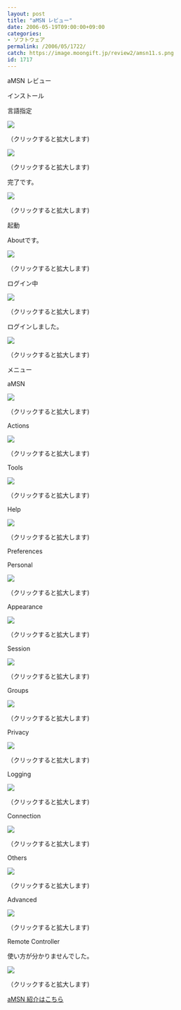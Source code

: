 ```yaml
---
layout: post
title: "aMSN レビュー"
date: 2006-05-19T09:00:00+09:00
categories:
- ソフトウェア
permalink: /2006/05/1722/
catch: https://image.moongift.jp/review2/amsn11.s.png
id: 1717
---
```

aMSN レビュー  
<!--more-->

インストール

  

言語指定

  

[![](https://image.moongift.jp/review2/amsn1.s.png)](https://image.moongift.jp/review2/amsn1.png)  
  
（クリックすると拡大します)

  

[![](https://image.moongift.jp/review2/amsn2.s.png)](https://image.moongift.jp/review2/amsn2.png)  
  
（クリックすると拡大します)

  

完了です。

  

[![](https://image.moongift.jp/review2/amsn3.s.png)](https://image.moongift.jp/review2/amsn3.png)  
  
（クリックすると拡大します)

  

起動

  

Aboutです。

  

[![](https://image.moongift.jp/review2/amsn4.s.png)](https://image.moongift.jp/review2/amsn4.png)  
  
（クリックすると拡大します)

  

ログイン中

  

[![](https://image.moongift.jp/review2/amsn5.s.png)](https://image.moongift.jp/review2/amsn5.png)  
  
（クリックすると拡大します)

  

ログインしました。

  

[![](https://image.moongift.jp/review2/amsn6.s.png)](https://image.moongift.jp/review2/amsn6.png)  
  
（クリックすると拡大します)

  

メニュー

  

aMSN

  

[![](https://image.moongift.jp/review2/amsn7.s.png)](https://image.moongift.jp/review2/amsn7.png)  
  
（クリックすると拡大します)

  

Actions

  

[![](https://image.moongift.jp/review2/amsn8.s.png)](https://image.moongift.jp/review2/amsn8.png)  
  
（クリックすると拡大します)

  

Tools

  

[![](https://image.moongift.jp/review2/amsn9.s.png)](https://image.moongift.jp/review2/amsn9.png)  
  
（クリックすると拡大します)

  

Help

  

[![](https://image.moongift.jp/review2/amsn10.s.png)](https://image.moongift.jp/review2/amsn10.png)  
  
（クリックすると拡大します)

  

Preferences

  

Personal

  

[![](https://image.moongift.jp/review2/amsn11.s.png)](https://image.moongift.jp/review2/amsn11.png)  
  
（クリックすると拡大します)

  

Appearance

  

[![](https://image.moongift.jp/review2/amsn12.s.png)](https://image.moongift.jp/review2/amsn12.png)  
  
（クリックすると拡大します)

  

Session

  

[![](https://image.moongift.jp/review2/amsn13.s.png)](https://image.moongift.jp/review2/amsn13.png)  
  
（クリックすると拡大します)

  

Groups

  

[![](https://image.moongift.jp/review2/amsn14.s.png)](https://image.moongift.jp/review2/amsn14.png)  
  
（クリックすると拡大します)

  

Privacy

  

[![](https://image.moongift.jp/review2/amsn15.s.png)](https://image.moongift.jp/review2/amsn15.png)  
  
（クリックすると拡大します)

  

Logging

  

[![](https://image.moongift.jp/review2/amsn16.s.png)](https://image.moongift.jp/review2/amsn16.png)  
  
（クリックすると拡大します)

  

Connection

  

[![](https://image.moongift.jp/review2/amsn17.s.png)](https://image.moongift.jp/review2/amsn17.png)  
  
（クリックすると拡大します)

  

Others

  

[![](https://image.moongift.jp/review2/amsn18.s.png)](https://image.moongift.jp/review2/amsn18.png)  
  
（クリックすると拡大します)

  

Advanced

  

[![](https://image.moongift.jp/review2/amsn19.s.png)](https://image.moongift.jp/review2/amsn19.png)  
  
（クリックすると拡大します)

  

Remote Controller

  

使い方が分かりませんでした。

  

[![](https://image.moongift.jp/review2/amsn20.s.png)](https://image.moongift.jp/review2/amsn20.png)  
  
（クリックすると拡大します)

  

[aMSN 紹介はこちら](http://oss.moongift.jp/intro/i-1719.html)

